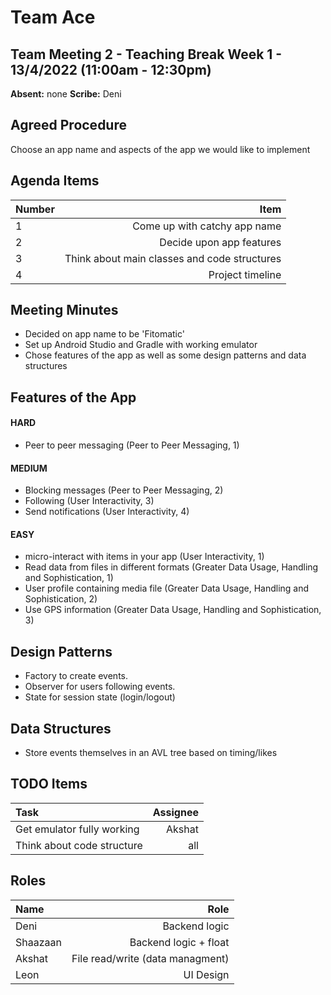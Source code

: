# Team Ace

## Team Meeting 2 - Teaching Break Week 1 - 13/4/2022 (11:00am - 12:30pm)
**Absent:**
none
**Scribe:**
Deni

## Agreed Procedure
Choose an app name and aspects of the app we would like to implement

## Agenda Items
| Number | Item |
| :--- | ---: |
| 1 | Come up with catchy app name |
| 2 | Decide upon app features |
| 3 | Think about main classes and code structures |
| 4 | Project timeline  |

## Meeting Minutes
- Decided on app name to be 'Fitomatic'
- Set up Android Studio and Gradle with working emulator
- Chose features of the app as well as some design patterns and data structures

## Features of the App
#### HARD
- Peer to peer messaging (Peer to Peer Messaging, 1) 
#### MEDIUM
- Blocking messages (Peer to Peer Messaging, 2)
- Following  (User Interactivity, 3)
- Send notifications (User Interactivity, 4)
#### EASY
- micro-interact with items in your app (User Interactivity, 1)
- Read data from files in different formats (Greater Data Usage, Handling and Sophistication, 1)
- User profile containing media file (Greater Data Usage, Handling and Sophistication, 2)
- Use GPS information (Greater Data Usage, Handling and Sophistication, 3)

## Design Patterns
- Factory to create events.
- Observer for users following events.
- State for session state (login/logout)

## Data Structures
- Store events themselves in an AVL tree based on timing/likes

## TODO Items
| Task | Assignee |
| :--- | ---: |
| Get emulator fully working | Akshat |
| Think about code structure | all |

## Roles
| Name     | Role |
| :------- | ------------: |
| Deni     | Backend logic |
| Shaazaan | Backend logic + float |
| Akshat   | File read/write (data managment) |
| Leon     | UI Design |

